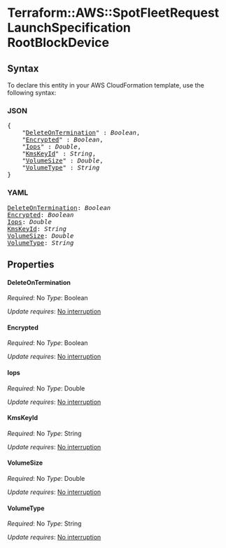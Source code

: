 # Terraform::AWS::SpotFleetRequest LaunchSpecification RootBlockDevice

## Syntax

To declare this entity in your AWS CloudFormation template, use the following syntax:

### JSON

<pre>
{
    "<a href="#deleteontermination" title="DeleteOnTermination">DeleteOnTermination</a>" : <i>Boolean</i>,
    "<a href="#encrypted" title="Encrypted">Encrypted</a>" : <i>Boolean</i>,
    "<a href="#iops" title="Iops">Iops</a>" : <i>Double</i>,
    "<a href="#kmskeyid" title="KmsKeyId">KmsKeyId</a>" : <i>String</i>,
    "<a href="#volumesize" title="VolumeSize">VolumeSize</a>" : <i>Double</i>,
    "<a href="#volumetype" title="VolumeType">VolumeType</a>" : <i>String</i>
}
</pre>

### YAML

<pre>
<a href="#deleteontermination" title="DeleteOnTermination">DeleteOnTermination</a>: <i>Boolean</i>
<a href="#encrypted" title="Encrypted">Encrypted</a>: <i>Boolean</i>
<a href="#iops" title="Iops">Iops</a>: <i>Double</i>
<a href="#kmskeyid" title="KmsKeyId">KmsKeyId</a>: <i>String</i>
<a href="#volumesize" title="VolumeSize">VolumeSize</a>: <i>Double</i>
<a href="#volumetype" title="VolumeType">VolumeType</a>: <i>String</i>
</pre>

## Properties

#### DeleteOnTermination

_Required_: No
_Type_: Boolean

_Update requires_: [No interruption](https://docs.aws.amazon.com/AWSCloudFormation/latest/UserGuide/using-cfn-updating-stacks-update-behaviors.html#update-no-interrupt)

#### Encrypted

_Required_: No
_Type_: Boolean

_Update requires_: [No interruption](https://docs.aws.amazon.com/AWSCloudFormation/latest/UserGuide/using-cfn-updating-stacks-update-behaviors.html#update-no-interrupt)

#### Iops

_Required_: No
_Type_: Double

_Update requires_: [No interruption](https://docs.aws.amazon.com/AWSCloudFormation/latest/UserGuide/using-cfn-updating-stacks-update-behaviors.html#update-no-interrupt)

#### KmsKeyId

_Required_: No
_Type_: String

_Update requires_: [No interruption](https://docs.aws.amazon.com/AWSCloudFormation/latest/UserGuide/using-cfn-updating-stacks-update-behaviors.html#update-no-interrupt)

#### VolumeSize

_Required_: No
_Type_: Double

_Update requires_: [No interruption](https://docs.aws.amazon.com/AWSCloudFormation/latest/UserGuide/using-cfn-updating-stacks-update-behaviors.html#update-no-interrupt)

#### VolumeType

_Required_: No
_Type_: String

_Update requires_: [No interruption](https://docs.aws.amazon.com/AWSCloudFormation/latest/UserGuide/using-cfn-updating-stacks-update-behaviors.html#update-no-interrupt)


